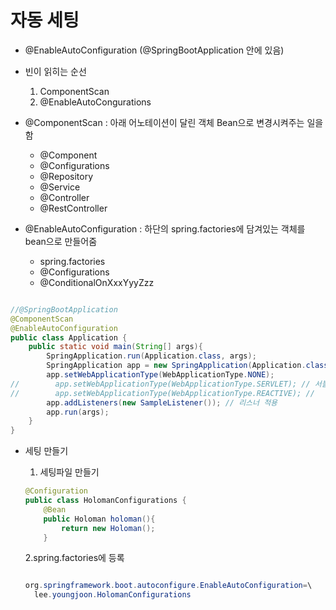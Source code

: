 # 자동 세팅

- @EnableAutoConfiguration (@SpringBootApplication 안에 있음)
- 빈이 읽히는 순선
    1. ComponentScan
    2. @EnableAutoCongurations
- @ComponentScan : 아래 어노테이션이 달린 객체 Bean으로 변경시켜주는 일을함
    - @Component
    - @Configurations
    - @Repository
    - @Service
    - @Controller
    - @RestController
    
- @EnableAutoConfiguration : 하단의 spring.factories에 담겨있는 객체를 bean으로 만들어줌
    - spring.factories 
    - @Configurations
    - @ConditionalOnXxxYyyZzz

```java

//@SpringBootApplication 
@ComponentScan
@EnableAutoConfiguration 
public class Application {
    public static void main(String[] args){
        SpringApplication.run(Application.class, args);
        SpringApplication app = new SpringApplication(Application.class);
        app.setWebApplicationType(WebApplicationType.NONE);
//        app.setWebApplicationType(WebApplicationType.SERVLET); // 서블릿이 있는 경우 서블릿이 우선
//        app.setWebApplicationType(WebApplicationType.REACTIVE); //
        app.addListeners(new SampleListener()); // 리스너 적용
        app.run(args);
    }
}
```

- 세팅 만들기
    1. 세팅파일 만들기
    
    ```java
    @Configuration
    public class HolomanConfigurations {
        @Bean
        public Holoman holoman(){
            return new Holoman();
        }
    ```

    2.spring.factories에 등록
    ```java
    
    org.springframework.boot.autoconfigure.EnableAutoConfiguration=\
      lee.youngjoon.HolomanConfigurations
    
    ```
    
